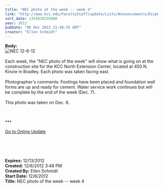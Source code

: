 ```yaml
---
title: "NEC photo of the week -- week 4"
link: "http://www.kcc.edu/FacultyStaff/update/Lists/Announcements/DispForm.aspx?ID=928"
sort_date: 1354830535000
year: 2012
pubDate: "06 Dec 2012 21:48:55 GMT"
creator: "Ellen Schmidt"
---
```


<div><b>Body:</b> <div class="ExternalClass70411D97E67B4DD1AF48C50AE603126C"><div><img alt="NEC 12-6-12" src="/SiteCollectionImages/NEC-12-6-12.jpg" /></div>
<div> </div>
<div>Each week, the &quot;NEC photo of the week&quot; will show what is going on at the construction site for the KCC North Extension Center, located at 450 N. Kinzie in Bradley. Each photo was taken facing east.</div>
<div> </div>
<div>Photographer's comments: Footings have been placed and foundation wall forms are up and ready for cement. Water service work continues but will be complete by the end of the week (Dec. 7).   <br /><br />This photo was taken on Dec. 6.</div>
<div> </div>
<div>
<div>
<div>
<div>
<div> </div>
<div>
<p>***</p>
<p><a href="/FacultyStaff/update/Pages/dailyupdate.aspx">Go to Online Update</a></p>
<p> </p></div></div></div></div></div>
<div><br /> </div></div></div>
<div><b>Expires:</b> 12/13/2012</div>
<div><b>Created:</b> 12/6/2012 3:48 PM</div>
<div><b>Created By:</b> Ellen Schmidt</div>
<div><b>Start Date:</b> 12/6/2012</div>
<div><b>Title:</b> NEC photo of the week -- week 4</div>
